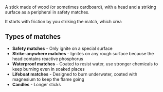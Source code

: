 A stick made of wood (or sometimes cardboard), with a head and a striking surface as a peripheral in safety matches.

It starts with friction by you striking the match, which crea

## Types of matches

 - **Safety matches** - Only ignite on a special surface
 - **Strike-anywhere matches** - Ignites on any rough surface because the head contains reactive phosphorus
 - **Waterproof matches** - Coated to resist water, use stronger chemicals to keep burning even in soaked places
 - **Lifeboat matches** - Designed to burn underwater, coated with magnesium to keep the flame going
 - **Candles** - Longer sticks